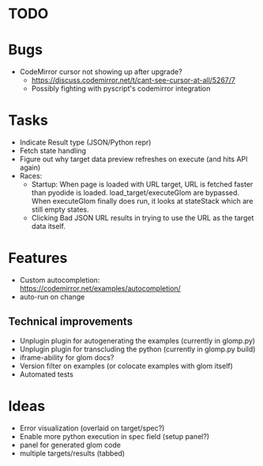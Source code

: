 # TODO

# Bugs

* CodeMirror cursor not showing up after upgrade?    
   * https://discuss.codemirror.net/t/cant-see-cursor-at-all/5267/7
   * Possibly fighting with pyscript's codemirror integration

# Tasks

* Indicate Result type (JSON/Python repr)
* Fetch state handling
* Figure out why target data preview refreshes on execute (and hits API again)
* Races:
  * Startup: When page is loaded with URL target, URL is fetched faster than pyodide is loaded. load_target/executeGlom are bypassed. When executeGlom finally does run, it looks at stateStack which are still empty states.
  * Clicking Bad JSON URL results in trying to use the URL as the target data itself.

# Features

* Custom autocompletion: https://codemirror.net/examples/autocompletion/
* auto-run on change

## Technical improvements

* Unplugin plugin for autogenerating the examples (currently in glomp.py)
* Unplugin plugin for transcluding the python (currently in glomp.py build)
* iframe-ability for glom docs?
* Version filter on examples (or colocate examples with glom itself)
* Automated tests

# Ideas

* Error visualization (overlaid on target/spec?)
* Enable more python execution in spec field (setup panel?)
* panel for generated glom code
* multiple targets/results (tabbed)
